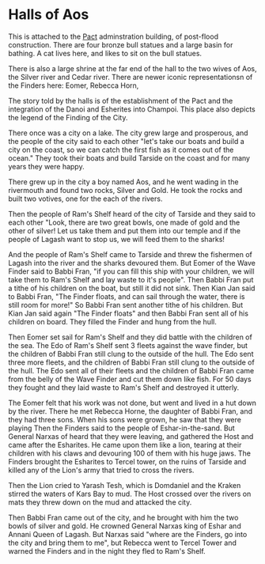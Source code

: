 # Halls of Aos

This is attached to the [Pact](/f/the_pact.md) adminstration building, of post-flood construction. There are four bronze bull statues and a large basin for bathing. A cat lives here, and likes to sit on the bull statues.

There is also a large shrine at the far end of the hall to the two wives of Aos, the Silver river and Cedar river. There are newer iconic representationsn of the Finders here: Eomer, Rebecca Horn, 

The story told by the halls is of the establishment of the Pact and the integration of the Danoi and Esherites into Champoi. This place also depicts the legend of the Finding of the City.

There once was a city on a lake. The city grew large and prosperous, and the people of the city said to each other "let's take our boats and build a city on the coast, so we can catch the first fish as it comes out of the ocean." They took their boats and build Tarside on the coast and for many years they were happy.

There grew up in the city a boy named Aos, and he went wading in the rivermouth and found two rocks, Silver and Gold. He took the rocks and built two votives, one for the each of the rivers. 

Then the people of Ram's Shelf heard of the city of Tarside and they said to each other "Look, there are two great bowls, one made of gold and the other of silver! Let us take them and put them into our temple and if the people of Lagash want to stop us, we will feed them to the sharks!

And the people of Ram's Shelf came to Tarside and threw the fishermen of Lagash into the river and the sharks devoured them. But Eomer of the Wave Finder said to Babbi Fran, "if you can fill this ship with your children, we will take them to Ram's Shelf and lay waste to it's people". Then Babbi Fran put a tithe of his children on the boat, but still it did not sink. Then Kian Jan said to Babbi Fran, "The Finder floats, and can sail through the water, there is still room for more!" So Babbi Fran sent another tithe of his children. But Kian Jan said again "The Finder floats" and then Babbi Fran sent all of his children on board. They filled the Finder and hung from the hull.

Then Eomer set sail for Ram's Shelf and they did battle with the children of the sea. The Edo of Ram's Shelf sent 3 fleets against the wave finder, but the children of Babbi Fran still clung to the outside of the hull. The Edo sent three more fleets, and the children of Babbi Fran still clung to the outside of the hull. The Edo sent all of their fleets and the children of Babbi Fran came from the belly of the Wave Finder and cut them down like fish. For 50 days they fought and they laid waste to Ram's Shelf and destroyed it utterly.

The Eomer felt that his work was not done, but went and lived in a hut down by the river. There he met Rebecca Horne, the daughter of Babbi Fran, and they had three sons. When his sons were grown, he saw that they were playing Then the Finders said to the people of Eshar-in-the-sand. But General Narxas of heard that they were leaving, and gathered the Host and came after the Esharites. He came upon them like a lion, tearing at their children with his claws and devouring 100 of them with his huge jaws. The Finders brought the Esharites to Tercel tower, on the ruins of Tarside and killed any of the Lion's army that tried to cross the rivers.

Then the Lion cried to Yarash Tesh, which is Domdaniel and the Kraken stirred the waters of Kars Bay to mud. The Host crossed over the rivers on mats they threw down on the mud and attacked the city.

Then Babbi Fran came out of the city, and he brought with him the two bowls of silver and gold. He crowned General Narxas king of Eshar and Annani Queen of Lagash. But Narxas said "where are the Finders, go into the city and bring them to me", but Rebecca went to Tercel Tower and warned the Finders and in the night they fled to Ram's Shelf.